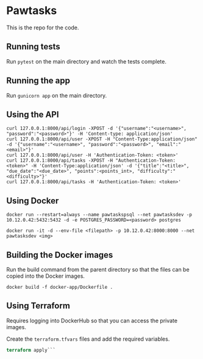 # Pawtasks

This is the repo for the code.

## Running tests

Run `pytest` on the main directory and watch the tests complete.

## Running the app

Run `gunicorn app` on the main directory.

## Using the API

```
curl 127.0.0.1:8000/api/login -XPOST -d '{"username":"<username>", "password":"<password>"}' -H 'Content-type: application/json'
curl 127.0.0.1:8000/api/user -XPOST -H "Content-Type:application/json" -d '{"username":"<username>", "password":"<password>", "email":"<email>"}'
curl 127.0.0.1:8000/api/user -H 'Authentication-Token: <token>'
curl 127.0.0.1:8000/api/tasks -XPOST -H "Authentication-Token: <token>" -H 'Content-Type:application/json' -d '{"title":"<title>", "due_date":"<due_date>", "points":<points_int>, "difficulty":"<difficulty>"}'
curl 127.0.0.1:8000/api/tasks -H 'Authentication-Token: <token>'
```

## Using Docker

```docker run --restart=always --name pawtaskspsql --net pawtasksdev -p 10.12.0.42:5432:5432 -d -e POSTGRES_PASSWORD=<password> postgres```

```docker run -it -d --env-file <filepath> -p 10.12.0.42:8000:8000 --net pawtasksdev <img>```

## Building the Docker images

Run the build command from the parent directory so that the files can be copied into the Docker images.

```docker build -f docker-app/Dockerfile .```

## Using Terraform

Requires logging into DockerHub so that you can access the private images.

Create the `terraform.tfvars` files and add the required variables.

```terraform plan
terraform apply```
